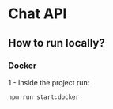 # Chat API

## How to run locally?

### Docker

1 - Inside the project run:

    npm run start:docker
